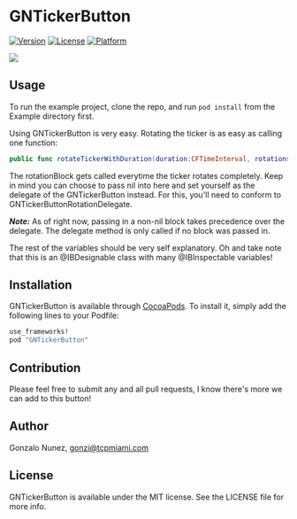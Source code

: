 # GNTickerButton

[![Version](https://img.shields.io/cocoapods/v/GNTickerButton.svg?style=flat)](http://cocoapods.org/pods/GNTickerButton)
[![License](https://img.shields.io/cocoapods/l/GNTickerButton.svg?style=flat)](http://cocoapods.org/pods/GNTickerButton)
[![Platform](https://img.shields.io/cocoapods/p/GNTickerButton.svg?style=flat)](http://cocoapods.org/pods/GNTickerButton)

![](https://github.com/gonzalonunez/GNTickerButton/blob/master/Pod/Assets/GNTickerButton-Gif.gif)

## Usage

To run the example project, clone the repo, and run `pod install` from the Example directory first.

Using GNTickerButton is very easy. Rotating the ticker is as easy as calling one function:

```swift
public func rotateTickerWithDuration(duration:CFTimeInterval, rotations repeatCount:Int = 1, rotationBlock: (Void -> Void)?) {
```

The rotationBlock gets called everytime the ticker rotates completely. Keep in mind you can choose to pass nil into here and set yourself as the delegate of the GNTickerButton instead. For this, you'll need to conform to GNTickerButtonRotationDelegate.

**_Note:_** As of right now, passing in a non-nil block takes precedence over the delegate. The delegate method is only called if no block was passed in.

The rest of the variables should be very self explanatory. Oh and take note that this is an @IBDesignable class with many @IBInspectable variables!

## Installation

GNTickerButton is available through [CocoaPods](http://cocoapods.org). 
To install it, simply add the following lines to your Podfile:

```ruby
use_frameworks!
pod "GNTickerButton"
```

## Contribution

Please feel free to submit any and all pull requests, I know there's more we can add to this button! 

## Author

Gonzalo Nunez, gonzi@tcpmiami.com

## License

GNTickerButton is available under the MIT license. See the LICENSE file for more info.
